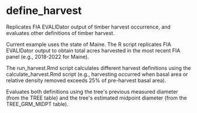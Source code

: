 # define_harvest
Replicates FIA EVALIDator output of timber harvest occurrence, and evaluates other definitions of timber harvest.

Current example uses the state of Maine. The R script replicates FIA EVALIDator output to obtain total acres harvested in the most recent FIA panel (e.g., 2018-2022 for Maine).

The run_harvest.Rmd script calculates different harvest definitions using the calculate_harvest.Rmd script (e.g., harvesting occurred when basal area or relative density removed exceeds 25% of pre-harvest basal area). 

Evaluates both definitions using the tree's previous measured diameter (from the TREE table) and the tree's estimated midpoint diameter (from the TREE_GRM_MIDPT table).